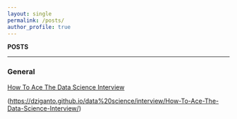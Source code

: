 ```yaml
---
layout: single
permalink: /posts/
author_profile: true
---
```


**POSTS**

---
### General
[How To Ace The Data Science Interview](https://tangming2008.github.io/data%20science/interview/How-To-Ace-The-Data-Science-Interview/)  

(https://dziganto.github.io/data%20science/interview/How-To-Ace-The-Data-Science-Interview/)  
